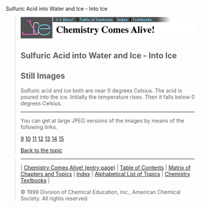 





 Sulfuric Acid into Water and Ice - Into Ice
 



> ![Chemistry Comes Alive!](ccahead.gif)
> 
> 
> 
> 
> 
> 
> 
> 
> 
> ## Sulfuric Acid into Water and Ice - Into Ice
> 
> 
> 
> 
> ## Still Images
> 
> 
> 
> 
> 
> 
> 
> 
> 
>  Sulfuric acid and ice both are near 0 degrees Celsius. The acid is poured into the ice. Initially the temperature rises. Then it falls below 0 degrees Celsius.
>  
> 
> 
> 
> 
> 
> 
> ---
> 
> 
>  You can get at large JPEG versions of the images by means of the following links.
>    
> 
> 
> [9](../../STILLS/SH2OICE/SO2ICE2/64JPG48/9.JPG) 
> [10](../../STILLS/SH2OICE/SO2ICE2/64JPG48/10.JPG) 
> [11](../../STILLS/SH2OICE/SO2ICE2/64JPG48/11.JPG) 
> [12](../../STILLS/SH2OICE/SO2ICE2/64JPG48/12.JPG) 
> [13](../../STILLS/SH2OICE/SO2ICE2/64JPG48/13.JPG) 
> [14](../../STILLS/SH2OICE/SO2ICE2/64JPG48/14.JPG) 
> [15](../../STILLS/SH2OICE/SO2ICE2/64JPG48/15.JPG) 
> 
> 
> 
> 
> [Back to the topic](../../MAIN/SH2OICE/PAGE1.HTM)



> ---
> 
> 
>  |
>  [Chemistry Comes Alive! (entry page)](../../INDEX.HTM) 
>  |
>  [Table of Contents](../../CONTENTS.HTM) 
>  |
>  [Matrix of Chapters and Topics](../../MATRIX.HTM) 
>  |
>  [Index](../../WORDS.HTM) 
>  |
>  [Alphabetical List of Topics](../../ALPHATOP.HTM) 
>  |
>  [Chemistry Textbooks](../../BOOKS.HTM) 
>  |
>  
>  © 1999 Division of Chemical Education, Inc.,
American Chemical Society. All rights reserved.





